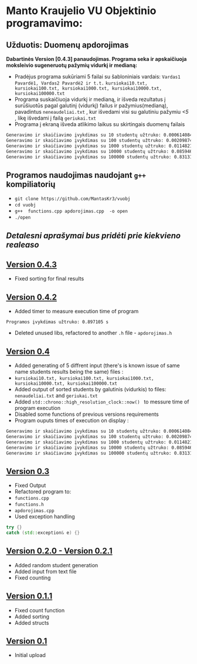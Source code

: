 # Manto Kraujelio VU Objektinio programavimo:
## Užduotis: Duomenų apdorojimas

**Dabartinės  Version [0.4.3] panaudojimas. Programa seka ir apskaičiuoja moksleivio sugeneruotų pažymių vidurkį ir medianą:**<br/>
- Pradėjus programa sukūriami 5 failai su šabloniniais vardais: `Vardas1 Pavardė1, Vardas2 Pavardė2 ir t.t.` `kursiokai10.txt, kursiokai100.txt, kursiokai1000.txt, kursiokai10000.txt, kursiokai100000.txt`   <br/>
- Programa suskaičiuoja vidurkį ir medianą, ir išveda rezultatus į surūšiuotūs pagal galutinį (vidurkį) failus ir pažymius(medianą), pavadintus `neneaudeliai.txt` , kur išvedami visi su galutiniu pažymiu *<5* , likę išvedami į failą `geriukai.txt`
- Programa į ekraną išveda atlikimo laikus su skirtingais duomenų failais
```bash
Generavimo ir skaičiavimo įvykdimas su 10 studentų užtruko: 0.000614084 s
Generavimo ir skaičiavimo įvykdimas su 100 studentų užtruko: 0.00209874 s
Generavimo ir skaičiavimo įvykdimas su 1000 studentų užtruko: 0.0114821 s
Generavimo ir skaičiavimo įvykdimas su 10000 studentų užtruko: 0.0859467 s
Generavimo ir skaičiavimo įvykdimas su 100000 studentų užtruko: 0.831313 s
```


## Programos naudojimas naudojant `g++` kompiliatorių

- `git clone https://github.com/MantasKr3/vuobj`
- `cd vuobj`
- `g++  functions.cpp apdorojimas.cpp  -o open`
- `./open`

## *Detalesni aprašymai bus pridėti prie kiekvieno realeaso*
## [Version 0.4.3](https://github.com/MantasKr3/vuobj/releases/tag/V.0.4.3)
- Fixed sorting for final results

## [Version 0.4.2](https://github.com/MantasKr3/vuobj/releases/tag/V.0.4.2)
- Added timer to measure execution time of program
```shell
Programos įvykdimas užtruko: 0.897105 s
```
- Deleted unused libs, refactored to another ```.h``` file - ```apdorojimas.h```


## [Version 0.4](https://github.com/MantasKr3/vuobj/releases/tag/V.0.4)
- Added generating of 5 diffrent input (there's is known issue of same name students results being the same) files :
- `kursiokai10.txt, kursiokai100.txt, kursiokai1000.txt, kursiokai10000.txt, kursiokai100000.txt`
- Added output of sorted students by galutinis (vidurkis) to files: `nenaudeliai.txt` and `geriukai.txt`
- Added ```std::chrono::high_resolution_clock::now() ``` to messure time of program execution
- Disabled some functions of previous versions requirements
- Program ouputs times of execution on display :
```bash
Generavimo ir skaičiavimo įvykdimas su 10 studentų užtruko: 0.000614084 s
Generavimo ir skaičiavimo įvykdimas su 100 studentų užtruko: 0.00209874 s
Generavimo ir skaičiavimo įvykdimas su 1000 studentų užtruko: 0.0114821 s
Generavimo ir skaičiavimo įvykdimas su 10000 studentų užtruko: 0.0859467 s
Generavimo ir skaičiavimo įvykdimas su 100000 studentų užtruko: 0.831313 s
```


## [Version 0.3](https://github.com/MantasKr3/vuobj/releases/tag/V.0.3%26V.0.4)
- Fixed Output
- Refactored program to: 
- `functions.cpp`
- `functions.h`
- `apdorojimas.cpp`
- Used exception handling
```c++
try {} 
catch (std::exception& e) {}
 ```

## [Version 0.2.0 - Version 0.2.1](https://github.com/MantasKr3/vuobj/releases/tag/V.0.2.1)
- Added random student generation
- Added input from text file
- Fixed counting

## [Version 0.1.1](https://github.com/MantasKr3/vuobj/releases/tag/V.0.1.1)
- Fixed count function
- Added sorting
- Added structs

## [Version 0.1](https://github.com/MantasKr3/vuobj/releases/tag/V.0.1)
- Initial upload


